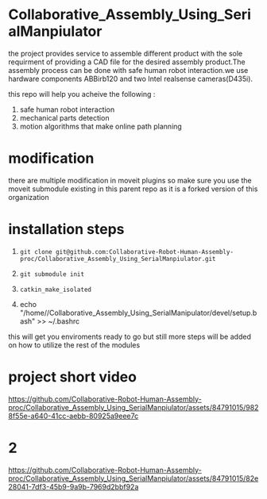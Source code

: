 # Collaborative_Assembly_Using_SerialManpiulator 
the project provides service to assemble different product with the sole requirment of providing a CAD file for the desired assembly product.The assembly process can be done with safe human robot interaction.we use hardware components ABBirb120 and two Intel realsense cameras(D435i).

this repo will help you acheive the following : 
1) safe human robot interaction
2) mechanical parts detection
3) motion algorithms that make online path planning

# modification 
there are multiple modification in moveit plugins so make sure you use the moveit submodule existing in this parent repo as it is a forked version of this organization

# installation steps 
1) `git clone git@github.com:Collaborative-Robot-Human-Assembly-proc/Collaborative_Assembly_Using_SerialManpiulator.git`

2) `git submodule init`

3) `catkin_make_isolated`

4) echo "/home/<user-name>/Collaborative_Assembly_Using_SerialManipulator/devel/setup.bash" >> ~/.bashrc

this will get you enviroments ready to go but still more steps will be added on how to utilize the rest of the modules


# project  short video



https://github.com/Collaborative-Robot-Human-Assembly-proc/Collaborative_Assembly_Using_SerialManpiulator/assets/84791015/9828f55e-a640-41cc-aebb-80925a9eee7c



# 2

https://github.com/Collaborative-Robot-Human-Assembly-proc/Collaborative_Assembly_Using_SerialManpiulator/assets/84791015/82e28041-7df3-45b9-9a9b-7969d2bbf92a


